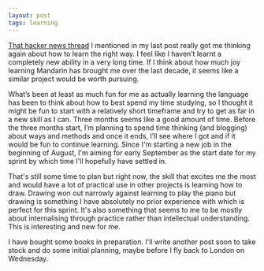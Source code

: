 ```yaml
---
layout: post
tags: learning
---
```


[That hacker news thread](https://news.ycombinator.com/item?id=20185854) I mentioned in my last post really got me thinking again about how to learn the right way. I feel like I haven’t learnt a completely new ability in a very long time. If I think about how much joy learning Mandarin has brought me over the last decade, it seems like a similar project would be worth pursuing.

What’s been at least as much fun for me as actually learning the language has been to think about how to best spend my time studying, so I thought it might be fun to start with a relatively short timeframe and try to get as far in a new skill as I can. Three months seems like a good amount of time. Before the three months start, I’m planning to spend time thinking (and blogging) about ways and methods and once it ends, I’ll see where I got and if it would be fun to continue learning. Since I'm starting a new job in the beginning of August, I'm aiming for early September as the start date for my sprint by which time I'll hopefully have settled in.

That's still some time to plan but right now, the skill that excites me the most and would have a lot of practical use in other projects is learning how to draw. Drawing won out narrowly against learning to play the piano but drawing is something I have absolutely no prior experience with which is perfect for this sprint. It's also something that seems to me to be mostly about internalising through practice rather than intellectual understanding. This is interesting and new for me.

I have bought some books in preparation. I'll write another post soon to take stock and do some initial planning, maybe before I fly back to London on Wednesday.